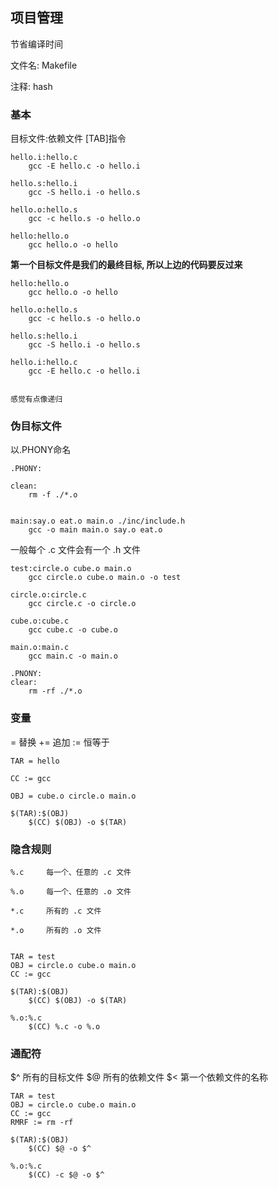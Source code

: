 ## 项目管理

节省编译时间


文件名: Makefile

注释: hash


### 基本

目标文件:依赖文件
[TAB]指令

```
hello.i:hello.c
    gcc -E hello.c -o hello.i

hello.s:hello.i
    gcc -S hello.i -o hello.s

hello.o:hello.s
    gcc -c hello.s -o hello.o

hello:hello.o
    gcc hello.o -o hello

```

**第一个目标文件是我们的最终目标, 所以上边的代码要反过来**


```
hello:hello.o
    gcc hello.o -o hello

hello.o:hello.s
    gcc -c hello.s -o hello.o

hello.s:hello.i
    gcc -S hello.i -o hello.s

hello.i:hello.c
    gcc -E hello.c -o hello.i


感觉有点像递归

```




### 伪目标文件

以.PHONY命名

```
.PHONY:

clean:
    rm -f ./*.o


main:say.o eat.o main.o ./inc/include.h
    gcc -o main main.o say.o eat.o

```


一般每个 .c 文件会有一个 .h 文件


```
test:circle.o cube.o main.o
    gcc circle.o cube.o main.o -o test

circle.o:circle.c
    gcc circle.c -o circle.o

cube.o:cube.c
    gcc cube.c -o cube.o

main.o:main.c
    gcc main.c -o main.o

.PNONY:
clear:
    rm -rf ./*.o
```


### 变量

=       替换
+=      追加
:=      恒等于


```
TAR = hello

CC := gcc

OBJ = cube.o circle.o main.o

$(TAR):$(OBJ)
    $(CC) $(OBJ) -o $(TAR)

```


### 隐含规则

```
%.c     每一个、任意的 .c 文件

%.o     每一个、任意的 .o 文件

*.c     所有的 .c 文件

*.o     所有的 .o 文件


TAR = test
OBJ = circle.o cube.o main.o
CC := gcc

$(TAR):$(OBJ)
    $(CC) $(OBJ) -o $(TAR)

%.o:%.c
    $(CC) %.c -o %.o

```

### 通配符


$^      所有的目标文件
$@      所有的依赖文件
$<      第一个依赖文件的名称


```
TAR = test
OBJ = circle.o cube.o main.o
CC := gcc
RMRF := rm -rf

$(TAR):$(OBJ)
    $(CC) $@ -o $^

%.o:%.c
    $(CC) -c $@ -o $^
```



